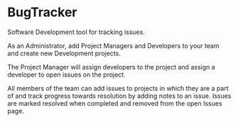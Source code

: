 # BugTracker
Software Development tool for tracking issues.

As an Administrator, add Project Managers and Developers to your team and create new Development projects.

The Project Manager will assign developers to the project and assign a developer to open issues on the project. 

All members of the team can add issues to projects in which they are a part of and track progress towards 
resolution by adding notes to an issue. Issues are marked resolved when completed and removed from the open 
Issues page.  
